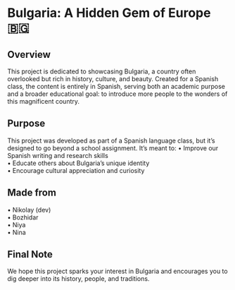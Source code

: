 # Bulgaria: A Hidden Gem of Europe 🇧🇬

## Overview 
This project is dedicated to showcasing Bulgaria, a country often overlooked but rich in history, culture, and beauty. Created for a Spanish class, the content is entirely in Spanish, serving both an academic purpose and a broader educational goal: to introduce more people to the wonders of this magnificent country.

## Purpose
This project was developed as part of a Spanish language class, but it’s designed to go beyond a school assignment. It’s meant to:
	•	Improve our Spanish writing and research skills<br/>
	•	Educate others about Bulgaria’s unique identity<br/>
	•	Encourage cultural appreciation and curiosity

## Made from
  • Nikolay (dev)<br/>
  • Bozhidar<br/>
  • Niya<br/>
  • Nina

## Final Note

We hope this project sparks your interest in Bulgaria and encourages you to dig deeper into its history, people, and traditions.
